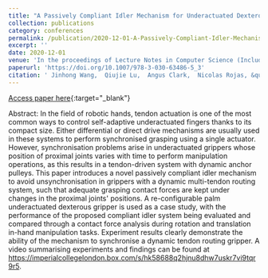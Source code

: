 ```yaml
---
title: "A Passively Compliant Idler Mechanism for Underactuated Dexterous Grippers with Dynamic Tendon Routing"
collection: publications
category: conferences
permalink: /publication/2020-12-01-A-Passively-Compliant-Idler-Mechanism-for-Underactuated-Dexterous-Grippers-with-Dynamic-Tendon-Routing
excerpt: ''
date: 2020-12-01
venue: 'In the proceedings of Lecture Notes in Computer Science (Including Subseries Lecture Notes in Artificial Intelligence and Lecture Notes in Bioinformatics)'
paperurl: 'https://doi.org/10.1007/978-3-030-63486-5_3'
citation: ' Jinhong Wang,  Qiujie Lu,  Angus Clark,  Nicolas Rojas, &quot;A Passively Compliant Idler Mechanism for Underactuated Dexterous Grippers with Dynamic Tendon Routing.&quot; In the proceedings of Lecture Notes in Computer Science (Including Subseries Lecture Notes in Artificial Intelligence and Lecture Notes in Bioinformatics), 2020.'
---
```

[Access paper here](https://doi.org/10.1007/978-3-030-63486-5_3){:target="_blank"}

Abstract:
In the field of robotic hands, tendon actuation is one of the most common ways to control self-adaptive underactuated fingers thanks to its compact size. Either differential or direct drive mechanisms are usually used in these systems to perform synchronised grasping using a single actuator. However, synchronisation problems arise in underactuated grippers whose position of proximal joints varies with time to perform manipulation operations, as this results in a tendon-driven system with dynamic anchor pulleys. This paper introduces a novel passively compliant idler mechanism to avoid unsynchronisation in grippers with a dynamic multi-tendon routing system, such that adequate grasping contact forces are kept under changes in the proximal joints' positions. A re-configurable palm underactuated dexterous gripper is used as a case study, with the performance of the proposed compliant idler system being evaluated and compared through a contact force analysis during rotation and translation in-hand manipulation tasks. Experiment results clearly demonstrate the ability of the mechanism to synchronise a dynamic tendon routing gripper. A video summarising experiments and findings can be found at https://imperialcollegelondon.box.com/s/hk58688q2hjnu8dhw7uskr7vi9tqr9r5.